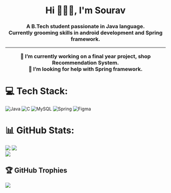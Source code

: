 <h1 align="center">Hi 🙋🏻‍♂️, I'm Sourav</h1>
<h3 align="center">A B.Tech student passionate in Java language.<br>Currently grooming skills in android development and Spring framework.<hr>🔭 I’m currently working on a final year project, shop Recommendation System.<br>🤝 I’m looking for help with Spring framework.</h3>


# 💻 Tech Stack:
![Java](https://img.shields.io/badge/java-%23ED8B00.svg?style=flat&logo=java&logoColor=white) ![C](https://img.shields.io/badge/c-%2300599C.svg?style=flat&logo=c&logoColor=white) ![MySQL](https://img.shields.io/badge/mysql-%2300f.svg?style=flat&logo=mysql&logoColor=white) ![Spring](https://img.shields.io/badge/spring-%236DB33F.svg?style=flat&logo=spring&logoColor=white) 	![Figma](https://img.shields.io/badge/figma-%23F24E1E.svg?style=flat&logo=figma&logoColor=white)
# 📊 GitHub Stats:
![](https://github-readme-stats.vercel.app/api?username=SouravSahoo08&theme=chartreuse-dark&hide_border=false&include_all_commits=true&count_private=true)
![](https://github-readme-streak-stats.herokuapp.com/?user=SouravSahoo08&theme=chartreuse-dark&hide_border=false)<br/>
![](https://github-readme-stats.vercel.app/api/top-langs/?username=SouravSahoo08&theme=chartreuse-dark&hide_border=false&include_all_commits=true&count_private=true&layout=compact)

## 🏆 GitHub Trophies
![](https://github-profile-trophy.vercel.app/?username=SouravSahoo08&theme=alduin&no-frame=false&no-bg=true&margin-w=4)


<!--
previous readme file

<h1 align="center">Hi 🙋🏻‍♂️, I'm Sourav</h1>
<h3 align="center">A BTech student passionate in Java language. Currently grooming skills in android development and Spring framework.</h3>

<p align="center"> <a href="https://github.com/ryo-ma/github-profile-trophy"><img src="https://github-profile-trophy.vercel.app/?username=souravsahoo08" alt="souravsahoo08" /></a> </p>

- 🌱 I’m currently learning 
   * **Spring framework.**


<h3 align="left">Languages and Tools:</h3>
<p align="left">  </a> <a href="https://www.java.com" target="_blank" rel="noreferrer"> <img src="https://raw.githubusercontent.com/devicons/devicon/master/icons/java/java-original.svg" alt="java" width="40" height="40"/> <a href="https://developer.android.com" target="_blank" rel="noreferrer"> <img src="https://raw.githubusercontent.com/devicons/devicon/master/icons/android/android-original-wordmark.svg" alt="android" width="40" height="40"/> </a> <a href="https://www.mysql.com/" target="_blank" rel="noreferrer"> <img src="https://raw.githubusercontent.com/devicons/devicon/master/icons/mysql/mysql-original-wordmark.svg" alt="mysql" width="40" height="40"/> </a> <a href="https://spring.io/" target="_blank" rel="noreferrer"> <img src="https://www.vectorlogo.zone/logos/springio/springio-icon.svg" alt="spring" width="40" height="40"/> </a> </p>

<p>&nbsp;<img align="center" src="https://github-readme-stats.vercel.app/api?username=souravsahoo08&show_icons=true&locale=en" alt="souravsahoo08" /></p>
-->

